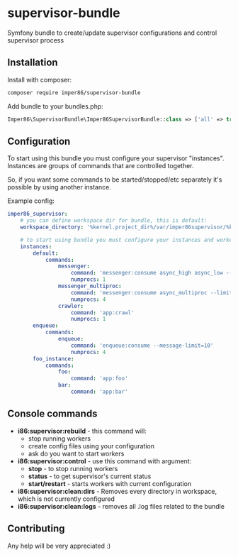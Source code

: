 # supervisor-bundle
Symfony bundle to create/update supervisor configurations and control supervisor process

## Installation
Install with composer:
```sh
composer require imper86/supervisor-bundle
```

Add bundle to your bundles.php:
```php
Imper86\SupervisorBundle\Imper86SupervisorBundle::class => ['all' => true]
```

## Configuration
To start using this bundle you must configure your supervisor "instances".
Instances are groups of commands that are controlled together.

So, if you want some commands to be started/stopped/etc separately it's
possible by using another instance.

Example config:
```yaml
imper86_supervisor:
    # you can define workspace dir for bundle, this is default:
    workspace_directory: '%kernel.project_dir%/var/imper86supervisor/%kernel.environment%'

    # to start using bundle you must configure your instances and worker commands
    instances:
        default:
            commands:
                messenger:
                    command: 'messenger:consume async_high async_low --limit=50'
                    numprocs: 1
                messenger_multiproc:
                    command: 'messenger:consume async_multiproc --limit=50'
                    numprocs: 4
                crawler:
                    command: 'app:crawl'
                    numprocs: 1
        enqueue:
            commands:
                enqueue:
                    command: 'enqueue:consume --message-limit=10'
                    numprocs: 4
        foo_instance:
            commands:
                foo:
                    command: 'app:foo'
                bar:
                    command: 'app:bar'
```

## Console commands

* **i86:supervisor:rebuild** - this command will:
    * stop running workers
    * create config files using your configuration
    * ask do you want to start workers
* **i86:supervisor:control** - use this command with argument:
    * **stop** - to stop running workers
    * **status** - to get supervisor's current status
    * **start/restart** - starts workers with current configuration
* **i86:supervisor:clean:dirs** - Removes every directory in workspace, which is not currently configured
* **i86:supervisor:clean:logs** - removes all .log files related to the bundle 

## Contributing
Any help will be very appreciated :)
